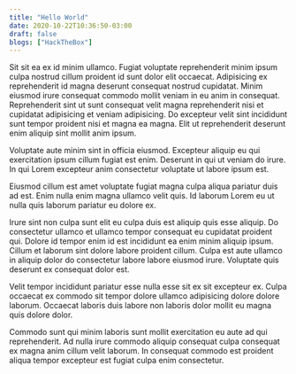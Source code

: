 ```yaml
---
title: "Hello World"
date: 2020-10-22T10:36:50-03:00
draft: false
blogs: ["HackTheBox"]
---
```


Sit sit ea ex id minim ullamco. Fugiat voluptate reprehenderit minim ipsum culpa nostrud cillum proident id sunt dolor elit occaecat. Adipisicing ex reprehenderit id magna deserunt consequat nostrud cupidatat. Minim eiusmod irure consequat commodo mollit veniam in eu anim in consequat. Reprehenderit sint ut sunt consequat velit magna reprehenderit nisi et cupidatat adipisicing et veniam adipisicing. Do excepteur velit sint incididunt sunt tempor proident nisi et magna ea magna. Elit ut reprehenderit deserunt enim aliquip sint mollit anim ipsum.

Voluptate aute minim sint in officia eiusmod. Excepteur aliquip eu qui exercitation ipsum cillum fugiat est enim. Deserunt in qui ut veniam do irure. In qui Lorem excepteur anim consectetur voluptate ut labore ipsum est.

Eiusmod cillum est amet voluptate fugiat magna culpa aliqua pariatur duis ad est. Enim nulla enim magna ullamco velit quis. Id laborum Lorem eu ut nulla quis laborum pariatur eu dolore ex.

Irure sint non culpa sunt elit eu culpa duis est aliquip quis esse aliquip. Do consectetur ullamco et ullamco tempor consequat eu cupidatat proident qui. Dolore id tempor enim id est incididunt ea enim minim aliquip ipsum. Cillum et laborum sint dolore labore proident cillum. Culpa est aute ullamco in aliquip dolor do consectetur labore labore eiusmod irure. Voluptate quis deserunt ex consequat dolor est.

Velit tempor incididunt pariatur esse nulla esse sit ex sit excepteur ex. Culpa occaecat ex commodo sit tempor dolore ullamco adipisicing dolore dolore laborum. Occaecat laboris duis labore non laboris dolor mollit eu magna quis dolore dolor.

Commodo sunt qui minim laboris sunt mollit exercitation eu aute ad qui reprehenderit. Ad nulla irure commodo aliquip consequat culpa consequat ex magna anim cillum velit laborum. In consequat commodo est proident aliqua tempor excepteur est fugiat culpa enim consectetur.
